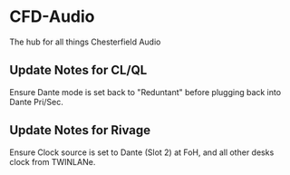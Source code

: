 # CFD-Audio
The hub for all things Chesterfield Audio


## Update Notes for CL/QL
Ensure Dante mode is set back to "Reduntant" before plugging back into Dante Pri/Sec.

## Update Notes for Rivage
Ensure Clock source is set to Dante (Slot 2) at FoH, and all other desks clock from TWINLANe.
